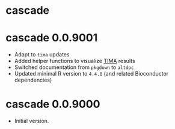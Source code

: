 # cascade

# cascade 0.0.9001

* Adapt to `tima` updates
* Added helper functions to visualize [TIMA](https://taxonomicallyinformedannotation.github.io/tima/) results
* Switched documentation from `pkgdown` to `altdoc`
* Updated minimal R version to `4.4.0` (and related Bioconductor dependencies)

# cascade 0.0.9000

* Initial version.

